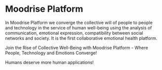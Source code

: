 # Moodrise Platform

In Moodrise Platform we converge the collective will of people to people and technology in the service of human well-being using the analysis of communication, emotional expression, compatibility between social networks and society. It is the first collaborative emotional health platform.

Join the Rise of Collective Well-Being with Moodrise Platform - Where People, Technology and Emotions Converge!

Humans deserve more human applications!
